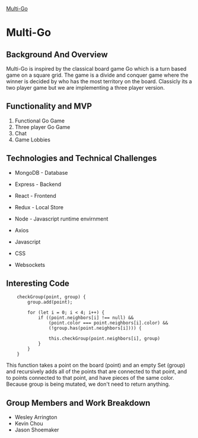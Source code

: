 [Multi-Go](https://multi-go.herokuapp.com/#/)

# Multi-Go

## Background And Overview

Multi-Go is inspired by the classical board game Go which is a turn based game on a square grid. 
The game is a divide and conquer game where the winner is decided by who has the most territory on the board. 
Classicly its a two player game but we are implementing a three player version.

## Functionality and MVP

1. Functional Go Game
2. Three player Go Game
3. Chat
4. Game Lobbies

## Technologies and Technical Challenges

* MongoDB - Database
* Express - Backend
* React - Frontend
* Redux - Local Store
* Node - Javascript runtime envirnment

* Axios

* Javascript
* CSS

* Websockets

## Interesting Code
```
    checkGroup(point, group) {
        group.add(point);

        for (let i = 0; i < 4; i++) {
            if ((point.neighbors[i] !== null) &&
                (point.color === point.neighbors[i].color) &&
                (!group.has(point.neighbors[i]))) {

                this.checkGroup(point.neighbors[i], group)
            }
        }
    }

```
This function takes a point on the board (point) and an empty Set (group) and recursively adds all of the points that are connected to that point, and to points connected to that point, and have pieces of the same color. Because group is being mutated, we don't need to return anything. 


## Group Members and Work Breakdown
* Wesley Arrington
* Kevin Chou
* Jason Shoemaker
